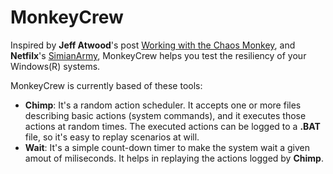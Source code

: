 # MonkeyCrew

Inspired by **Jeff Atwood**'s post [Working with the Chaos Monkey](https://blog.codinghorror.com/working-with-the-chaos-monkey/), and **Netfilx**'s [SimianArmy](https://github.com/Netfilx/SimianArmy), MonkeyCrew helps you test the resiliency of your Windows(R) systems.

MonkeyCrew is currently based of these tools:

- **Chimp**: It's a random action scheduler. It accepts one or more files describing basic actions (system commands), and it executes those actions at random times. The executed actions can be logged to a **.BAT** file, so it's easy to replay scenarios at will.
- **Wait**: It's a simple count-down timer to make the system wait a given amout of miliseconds. It helps in replaying the actions logged by **Chimp**.
